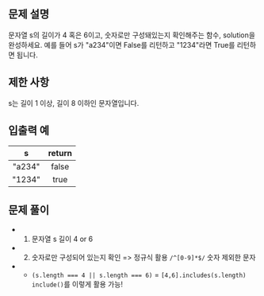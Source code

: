 ## 문제 설명

문자열 s의 길이가 4 혹은 6이고, 숫자로만 구성돼있는지 확인해주는 함수, solution을 완성하세요. 예를 들어 s가 "a234"이면 False를 리턴하고 "1234"라면 True를 리턴하면 됩니다.

## 제한 사항

s는 길이 1 이상, 길이 8 이하인 문자열입니다.

## 입출력 예

|   s    | return |
| :----: | :----: |
| "a234" | false  |
| "1234" |  true  |

## 문제 풀이

- 1. 문자열 s 길이 4 or 6
- 2. 숫자로만 구성되어 있는지 확인
     => 정규식 활용 `/^[0-9]*$/` 숫자 제외한 문자
- - `(s.length === 4 || s.length === 6)` = `[4,6].includes(s.length)`
    `include()`를 이렇게 활용 가능!
